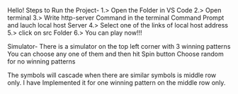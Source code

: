 Hello!
Steps to Run the Project-
1.> Open the Folder in VS Code
2.> Open terminal
3.> Write http-server Command in the terminal Command Prompt and lauch local host Server
4.> Select one of the links of local host address
5.> click on src Folder
6.> You can play now!!!

Simulator-
There is a simulator on the top left corner with 3 winning patterns 
You can choose any one of them and then hit Spin button
Choose random for no winning patterns 

The symbols will cascade when there are similar symbols is middle row only. I have Implemented it for one winning pattern on the middle row only.